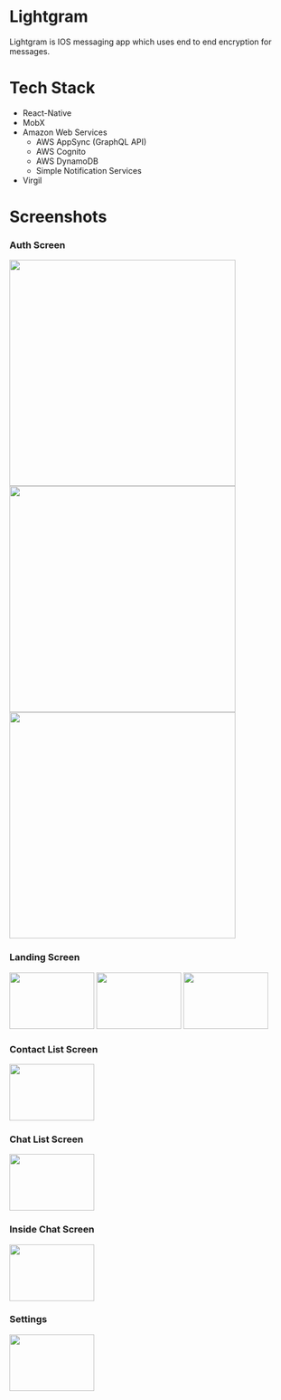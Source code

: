 # Lightgram
Lightgram is IOS messaging app which uses end to end encryption for messages.

# Tech Stack
<ul>
  <li>
    React-Native
  </li>
  <li>
    MobX
  </li>
  <li>
    Amazon Web Services
    <ul>
      <li>
        AWS AppSync (GraphQL API)
      </li>
      <li>
        AWS Cognito
      </li>
      <li>
        AWS DynamoDB
      </li>
      <li>
      Simple Notification Services
      </li>
    </ul>
  </li>
  <li>
    Virgil
  </li>
</ul>

# Screenshots
### Auth Screen
<img src="https://github.com/serhii12/Lightgram/blob/master/docs/signIn.png" width="400" height="400"/>
<img src="https://github.com/serhii12/Lightgram/blob/master/docs/signUp.png" width="400" height="400"/>
<img src="https://github.com/serhii12/Lightgram/blob/master/docs/confirmSignIn&confirmSignUp.png" width="400" height="400"/>

### Landing Screen
<img src="https://github.com/serhii12/Lightgram/blob/master/docs/landinPageOne.png" width="150" height="100"/>
<img src="https://github.com/serhii12/Lightgram/blob/master/docs/landinPageTwo.png" width="150" height="100"/>
<img src="https://github.com/serhii12/Lightgram/blob/master/docs/landinPageThree.png" width="150" height="100"/>

### Contact List Screen
<img src="https://github.com/serhii12/Lightgram/blob/master/docs/contactList.png" width="150" height="100"/>

### Chat List Screen
<img src="https://github.com/serhii12/Lightgram/blob/master/docs/chatList.png" width="150" height="100"/>

### Inside Chat Screen
<img src="https://github.com/serhii12/Lightgram/blob/master/docs/chat.png" width="150" height="100"/>

### Settings
<img src="https://github.com/serhii12/Lightgram/blob/master/docs/settings.png" width="150" height="100"/>
